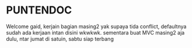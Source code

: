 # PUNTENDOC

Welcome gaid, kerjain bagian masing2 yak supaya tida conflict, defaultnya sudah ada kerjaan intan disini wkwkwk.
sementara buat MVC masing2 aja dulu, ntar jumat di satuin, sabtu siap terbang
